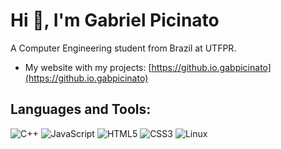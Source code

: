 # Hi 👋, I'm Gabriel Picinato

A Computer Engineering student from Brazil at UTFPR.

- My website with my projects: [https://github.io.gabpicinato](https://github.io.gabpicinato)

## Languages and Tools:
![C++](https://img.shields.io/badge/-C++-00599C?style=flat-square&logo=cplusplus)
![JavaScript](https://img.shields.io/badge/-JavaScript-black?style=flat-square&logo=javascript)
![HTML5](https://img.shields.io/badge/-HTML5-E34F26?style=flat-square&logo=html5&logoColor=white)
![CSS3](https://img.shields.io/badge/-CSS3-1572B6?style=flat-square&logo=css3)
![Linux](https://img.shields.io/badge/-Linux-FCC624?style=flat-square&logo=linux)

